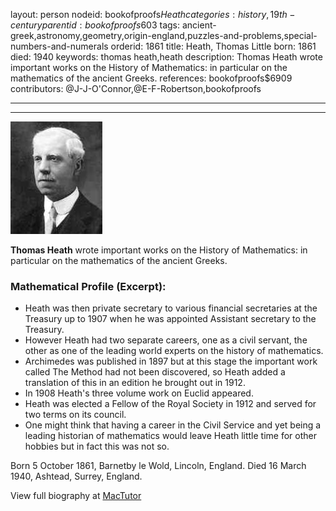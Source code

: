 layout: person
nodeid: bookofproofs$Heath
categories: history,19th-century
parentid: bookofproofs$603
tags: ancient-greek,astronomy,geometry,origin-england,puzzles-and-problems,special-numbers-and-numerals
orderid: 1861
title: Heath, Thomas Little
born: 1861
died: 1940
keywords: thomas heath,heath
description: Thomas Heath wrote important works on the History of Mathematics: in particular on the mathematics of the ancient Greeks.
references: bookofproofs$6909
contributors: @J-J-O'Connor,@E-F-Robertson,bookofproofs

---



---

![Heath.jpg](https://github.com/bookofproofs/bookofproofs.github.io/blob/main/_sources/_assets/images/portraits/Heath.jpg?raw=true)

**Thomas Heath** wrote important works on the History of Mathematics: in particular on the mathematics of the ancient Greeks.

### Mathematical Profile (Excerpt):
* Heath was then private secretary to various financial secretaries at the Treasury up to 1907 when he was appointed Assistant secretary to the Treasury.
* However Heath had two separate careers, one as a civil servant, the other as one of the leading world experts on the history of mathematics.
* Archimedes was published in 1897 but at this stage the important work called The Method had not been discovered, so Heath added a translation of this in an edition he brought out in 1912.
* In 1908 Heath's three volume work on Euclid appeared.
* Heath was elected a Fellow of the Royal Society in 1912 and served for two terms on its council.
* One might think that having a career in the Civil Service and yet being a leading historian of mathematics would leave Heath little time for other hobbies but in fact this was not so.

Born 5 October 1861, Barnetby le Wold, Lincoln, England. Died 16 March 1940, Ashtead, Surrey, England.

View full biography at [MacTutor](https://mathshistory.st-andrews.ac.uk/Biographies/Heath/)
